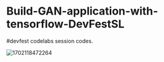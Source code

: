 # Build-GAN-application-with-tensorflow-DevFestSL

#devfest codelabs session codes.

![1702118472264](https://github.com/scssandanayake/GPT-text-generation-from-scratch-with-KerasNLP-DevFestLK/assets/114943338/dbed4b08-9f6b-4a35-8ef9-ceefbb644c3e)
